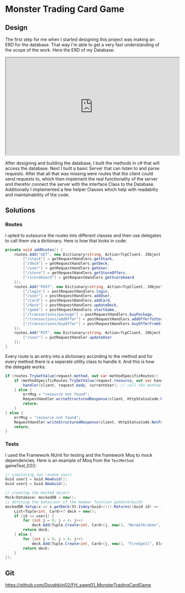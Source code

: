 # Monster Trading Card Game 
## Design
The first step for me when I started designing this project was making an ERD for the database. That way I'm able to get a very fast understanding of the scope of the work. Here the ERD of my Database:
<iframe width="560" height="315" src='https://dbdiagram.io/embed/639180b2bae3ed7c454581ea'></iframe>

After designing and building the database, I built the methods in c# that will access the database.
Next I built a basic Server that can listen to and parse requests.
After that all that was missing were routes that the client could send requests to, which then implement the real functionality of the server and therefor connect the server with the interface Class to the Database.
Additionally I implemented a few helper Classes which help with readabilty and maintainability of the code.
## Solutions
### Routes
I opted to outsource the routes into different classes and then use delegates to call them via a dictionary. Here is how that looks in code:
```cs
private void addRoutes() {
    routes.Add("GET", new Dictionary<string, Action<TcpClient, JObject, User>> {
        ["/stack"] = getRequestHandlers.getStack,
        ["/deck"] = getRequestHandlers.getDeck,
        ["/user"] = getRequestHandlers.getUser,
        ["/store"] = getRequestHandlers.getStoreOffers,
        ["/scoreboard"] = getRequestHandlers.getScoreboard
    });
    routes.Add("POST", new Dictionary<string, Action<TcpClient, JObject, User>> {
        ["/login"] = postRequestHandlers.login,
        ["/user"] = postRequestHandlers.addUser,
        ["/card"] = postRequestHandlers.addCard,
        ["/deck"] = postRequestHandlers.updateDeck,
        ["/game"] = postRequestHandlers.startGame,
        ["/transactions/package"] = postRequestHandlers.buyPackage,
        ["/transactions/addOffer"] = postRequestHandlers.addOfferToStore,
        ["/transactions/buyOffer"] = postRequestHandlers.buyOfferFromStore
    });
    routes.Add("PUT", new Dictionary<string, Action<TcpClient, JObject, User>> {
        ["/user"] = putRequestHandler.updateUser
    });
}
```
Every route is an entry into a dictionary according to the method and for every method there is a seperate utility class to handle it. And this is how the delegate works:
```cs
if (routes.TryGetValue(request.method, out var methodSpecificRoutes)) {
    if (methodSpecificRoutes.TryGetValue(request.resource, out var handler)) {
        handler(client, request.body, currentUser); // call the method from the dict
    } else {
        errMsg = "resource not found";
        RequestHandler.writeStructuredResponse(client, HttpStatusCode.NotFound, errMsg);
        return;
    }
} else {
    errMsg = "resource not found";
    RequestHandler.writeStructuredResponse(client, HttpStatusCode.NotFound, errMsg);
    return;
}
```
### Tests
I used the Framework NUnit for testing and the framework Moq to mock dependencies. Here is an example of Moq from the ``TestMethod`` gameTest_02():
```cs
// simulating two random users
Guid user1 = Guid.NewGuid();
Guid user2 = Guid.NewGuid();

// creating the mocked object
Mock<Database> mockedDB = new();
// defining the behaviour of the member function getDeck(Guid)
mockedDB.Setup(x => x.getDeck(It.IsAny<Guid>())).Returns((Guid id) => {
    List<Tuple<int, Card>>? deck = new();
    if (id == user1) {
        for (int j = 0; j < 4; j++)
            deck.Add(Tuple.Create<int, Card>(j, new(1, "NormalKraken", Element.NORMAL, 12, Type.KRAKEN)));
        return deck;
    } else {
        for (int j = 0; j < 4; j++)
            deck.Add(Tuple.Create<int, Card>(j, new(1, "FireSpell", Element.FIRE, 12, Type.SPELL)));
        return deck;
    }
});
```

## Git
https://github.com/Dovahkiin02/FH_swen01_MonsterTradingCardGame